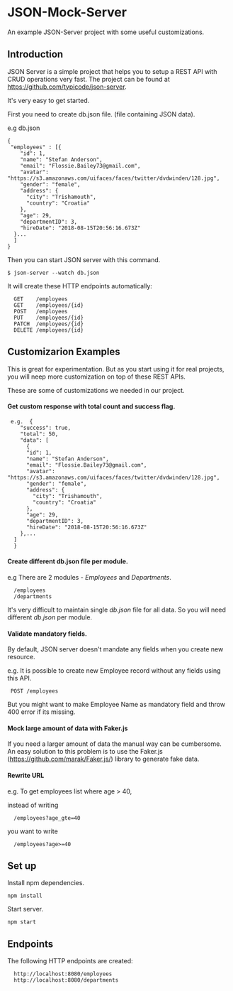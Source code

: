 # JSON-Mock-Server
An example JSON-Server project with some useful customizations.

## Introduction

JSON Server is a simple project that helps you to setup a REST API with CRUD operations very fast. The project can be found at https://github.com/typicode/json-server.

It's very easy to get started. 

First you need to create db.json file. (file containing JSON data).

e.g db.json

```
{
 "employees" : [{
    "id": 1,
    "name": "Stefan Anderson",
    "email": "Flossie.Bailey73@gmail.com",
    "avatar": "https://s3.amazonaws.com/uifaces/faces/twitter/dvdwinden/128.jpg",
    "gender": "female",
    "address": {
      "city": "Trishamouth",
      "country": "Croatia"
    },
    "age": 29,
    "departmentID": 3,
    "hireDate": "2018-08-15T20:56:16.673Z"
  }...
  ]
}

```

Then you can start JSON server with this command. 

```
$ json-server --watch db.json
```

It will create these HTTP endpoints automatically:

```
  GET    /employees
  GET    /employees/{id}
  POST   /employees
  PUT    /employees/{id}
  PATCH  /employees/{id}
  DELETE /employees/{id}

```
## Customizarion Examples

This is great for experimentation. But as you start using it for real projects, you will neep more customization on top of these REST APIs.

These are some of customizations we needed in our project. 

#### Get custom response with total count and success flag. 

```
 e.g.  {
    "success": true,
    "total": 50,
    "data": [
      {
      "id": 1,
      "name": "Stefan Anderson",
      "email": "Flossie.Bailey73@gmail.com",
      "avatar": "https://s3.amazonaws.com/uifaces/faces/twitter/dvdwinden/128.jpg",
      "gender": "female",
      "address": {
        "city": "Trishamouth",
        "country": "Croatia"
      },
      "age": 29,
      "departmentID": 3,
      "hireDate": "2018-08-15T20:56:16.673Z"
    },...
  ]
  }
```

#### Create different db.json file per module. 

e.g There are 2 modules - *Employees* and *Departments*. 

```
  /employees
  /departments
```
It's very difficult to maintain single *db.json* file for all data. So you will need different *db.json* per module.

#### Validate mandatory fields. 

By default, JSON server doesn't mandate any fields when you create new resource.  

e.g. It is possible to create new Employee record without any fields using this API. 

```
 POST /employees
```

But you might want to make Employee Name as mandatory field and throw 400 error if its missing. 

#### Mock large amount of data with Faker.js

If you need a larger amount of data the manual way can be cumbersome. An easy solution to this problem is to use the Faker.js (https://github.com/marak/Faker.js/) library to generate fake data. 

#### Rewrite URL

e.g. To get employees list where age > 40, 

instead of writing

```
  /employees?age_gte=40
```

you want to write 

```
  /employees?age>=40
```

## Set up

Install npm dependencies. 

```
npm install 
```

Start server.

```
npm start 
```

##  Endpoints

The following HTTP endpoints are created:

```
  http://localhost:8080/employees
  http://localhost:8080/departments

```

